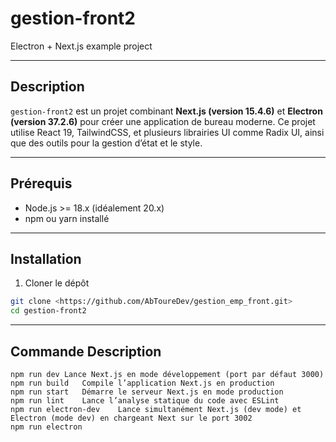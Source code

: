 # gestion-front2

Electron + Next.js example project

---

## Description

`gestion-front2` est un projet combinant **Next.js (version 15.4.6)** et **Electron (version 37.2.6)** pour créer une application de bureau moderne. Ce projet utilise React 19, TailwindCSS, et plusieurs librairies UI comme Radix UI, ainsi que des outils pour la gestion d’état et le style.

---

## Prérequis

- Node.js >= 18.x (idéalement 20.x)
- npm ou yarn installé
----

## Installation

1. Cloner le dépôt

```bash
git clone <https://github.com/AbToureDev/gestion_emp_front.git>
cd gestion-front2
````
---

## Commande	Description
````
npm run dev	Lance Next.js en mode développement (port par défaut 3000)
npm run build	Compile l’application Next.js en production
npm run start	Démarre le serveur Next.js en mode production
npm run lint	Lance l’analyse statique du code avec ESLint
npm run electron-dev	Lance simultanément Next.js (dev mode) et Electron (mode dev) en chargeant Next sur le port 3002
npm run electron
